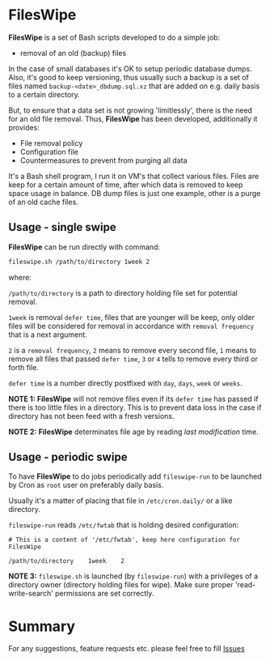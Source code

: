 # FilesWipe

**FilesWipe** is a set of Bash scripts developed to do a simple job:

* removal of an old (backup) files

In the case of small databases it's OK to setup periodic database dumps.
Also, it's good to keep versioning, thus usually such a backup is a set of
files named `backup-<date>_dbdump.sql.xz` that are added on e.g. daily basis
to a certain directory.

But, to ensure that a data set is not growing 'limitlessly', there is the need for
an old file removal. Thus, **FilesWipe** has been developed, additionally it
provides:

* File removal policy
* Configuration file
* Countermeasures to prevent from purging all data

It's a Bash shell program, I run it on VM's that collect various files. Files are
keep for a certain amount of time, after which data is removed to keep space usage in balance.
DB dump files is just one example, other is a purge of an old cache files.

## Usage - single swipe

**FilesWipe** can be run directly with command:
````bash
fileswipe.sh /path/to/directory 1week 2
````
where:

`/path/to/directory` is a path to directory holding file set for potential removal.

`1week` is removal `defer time`, files that are younger will be keep, only older files will
be considered for removal in accordance with `removal frequency` that is a next argument.

`2` is a `removal frequency`, `2` means to remove every second file, `1` means to remove
all files that passed `defer time`, `3` or `4` tells to remove every third or forth file.


`defer time` is a number directly postfixed with `day`, `days`, `week` or `weeks`.


**NOTE 1:**
**FilesWipe** will not remove files even if its `defer time` has passed if there is too little files in a directory.
This is to prevent data loss in the case if directory has not been feed with a fresh versions.



**NOTE 2:**
**FilesWipe** determinates file age by reading *last modification* time.


## Usage - periodic swipe

To have **FilesWipe** to do jobs periodically add `fileswipe-run` to be launched by Cron as `root` user on preferably daily basis.

Usually it's a matter of placing that file in `/etc/cron.daily/` or a like directory.

`fileswipe-run` reads `/etc/fwtab` that is holding desired configuration:

```
# This is a content of '/etc/fwtab', keep here configuration for FilesWipe

/path/to/directory    1week    2
```


**NOTE 3:**
`fileswipe.sh` is launched (by `fileswipe-run`) with a privileges of a directory owner
(directory holding files for wipe). Make sure proper 'read-write-search' permissions are set correctly.


# Summary
For any suggestions, feature requests etc. please feel free to fill [Issues](https://github.com/tools200ms/fileswipe/issues)

